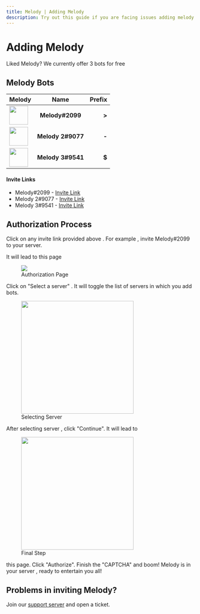 ```yaml
---
title: Melody | Adding Melody
description: Try out this guide if you are facing issues adding melody!
---
```


# Adding Melody

Liked Melody? We currently offer 3 bots for free

## Melody Bots

| Melody | Name | Prefix |
| :------------ |:---------------:| ------------: |
| <img src="https://cdn.algoriq.live/mpfp.png" width="50" height="50" />   | **Melody#2099** | **>** |
| <img src="https://cdn.algoriq.live/m2.png" width="50" height="50" />   | **Melody 2#9077** | **-** |
| <img src="https://cdn.algoriq.live/m1.png" width="50" height="50" /> | **Melody 3#9541** | **$** |

#### Invite Links

* Melody#2099 - [Invite Link](https://discord.com/api/oauth2/authorize?client_id=739725994344316968&permissions=8&scope=applications.commands%20bot)
* Melody 2#9077 - [Invite Link](https://discord.com/api/oauth2/authorize?client_id=748086059207753800&permissions=8&scope=applications.commands%20bot)
* Melody 3#9541 - [Invite Link](https://discord.com/api/oauth2/authorize?client_id=746634758968049686&permissions=8&scope=applications.commands%20bot)

## Authorization Process

Click on any invite link provided above . For example , invite Melody#2099 to your server.

It will lead to this page

<figure>
  <img src="https://cdn.algoriq.live/auth.png"/>
  <figcaption>Authorization Page</figcaption>
</figure>

Click on "Select a server" . It will toggle the list of servers in which you add bots.

<figure>
  <img src="https://cdn.algoriq.live/server.png" width="300" height="300"/>
  <figcaption>Selecting Server</figcaption>
</figure>

After selecting server , click "Continue". It will lead to

<figure>
  <img src="https://cdn.algoriq.live/finalauth.png" width="300" height="300"/>
  <figcaption>Final Step</figcaption>
</figure>

this page. Click "Authorize". Finish the "CAPTCHA" and boom! Melody is in your server , ready to entertain you all! 

## Problems in inviting Melody?

Join our [support server](https://discord.gg/e6wtRJs) and open a ticket.